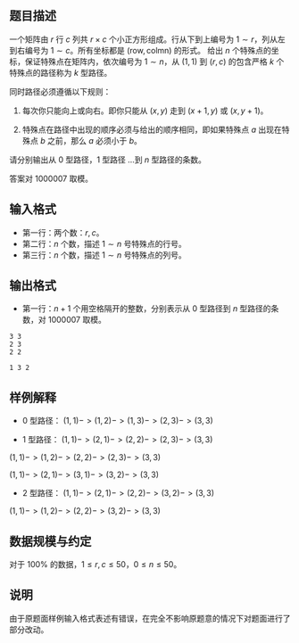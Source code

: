 ## 题目描述
一个矩阵由 $r$ 行 $c$ 列共 $r\times c$ 个小正方形组成。行从下到上编号为 $1\sim r$，列从左到右编号为 $1\sim c$。所有坐标都是 $(\text{row},\text{colmn})$ 的形式。 给出 $n$ 个特殊点的坐标，保证特殊点在矩阵内，依次编号为 $1\sim n$，从 $(1,1)$ 到 $(r,c)$ 的包含严格 $k$ 个特殊点的路径称为 $k$ 型路径。 

同时路径必须遵循以下规则： 

1. 每次你只能向上或向右。即你只能从 $(x,y)$ 走到 $(x+1,y)$ 或 $(x,y+1)$。

2. 特殊点在路径中出现的顺序必须与给出的顺序相同，即如果特殊点 $a$ 出现在特殊点 $b$ 之前，那么 $a$ 必须小于 $b$。 

请分别输出从 $0$ 型路径，$1$ 型路径 …到 $n$ 型路径的条数。

答案对 $1000007$ 取模。

## 输入格式
* 第一行：两个数：$r,c$。 
* 第二行：$n$ 个数，描述 $1\sim n$ 号特殊点的行号。
* 第三行：$n$ 个数，描述 $1\sim n$ 号特殊点的列号。

## 输出格式
* 第一行：$n+1$ 个用空格隔开的整数，分别表示从 $0$ 型路径到 $n$ 型路径的条数，对 $1000007$ 取模。

```input1
3 3
2 3
2 2
```
```output1
1 3 2
```
## 样例解释
* $0$ 型路径：
$(1, 1) -> (1, 2) -> (1, 3) -> (2, 3) -> (3, 3)$

* $1$ 型路径：
$(1, 1) -> (2, 1) -> (2, 2) -> (2, 3) -> (3, 3)$

$(1, 1) -> (1, 2) -> (2, 2) -> (2, 3) -> (3, 3)$

$(1, 1) -> (2, 1) -> (3, 1) -> (3, 2) -> (3, 3)$

* $2$ 型路径：
$(1, 1) -> (2, 1) -> (2, 2) -> (3, 2) -> (3, 3)$

$(1, 1) -> (1, 2) -> (2, 2) -> (3, 2) -> (3, 3)$

## 数据规模与约定
对于 $100\%$ 的数据，$1\leq r,c \leq 50$，$0\leq n \leq 50$。

## 说明

由于原题面样例输入格式表述有错误，在完全不影响原题意的情况下对题面进行了部分改动。
